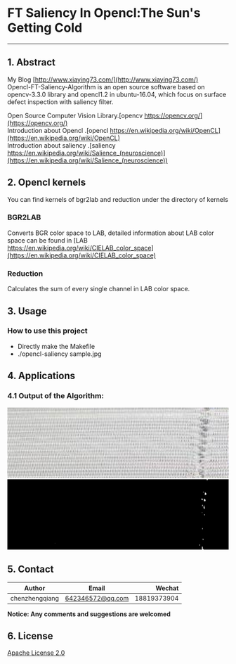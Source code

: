 # FT Saliency In Opencl:The Sun's Getting Cold
---

## 1. Abstract
My Blog [http://www.xiaying73.com/](http://www.xiaying73.com/)<br />
Opencl-FT-Saliency-Algorithm is an open source software based on opencv-3.3.0 library and opencl1.2 in ubuntu-16.04, 
which focus on surface defect inspection with saliency filter.<br />

Open Source Computer Vision Library.[opencv https://opencv.org/](https://opencv.org/)<br />
Introduction about Opencl .[opencl https://en.wikipedia.org/wiki/OpenCL](https://en.wikipedia.org/wiki/OpenCL)<br />
Introduction about saliency .[saliency https://en.wikipedia.org/wiki/Salience_(neuroscience)](https://en.wikipedia.org/wiki/Salience_(neuroscience))<br />  

## 2. Opencl kernels
You can find kernels of bgr2lab and reduction under the directory of kernels
### BGR2LAB
Converts BGR color space to LAB, detailed information about LAB color space can be found in [LAB https://en.wikipedia.org/wiki/CIELAB_color_space](https://en.wikipedia.org/wiki/CIELAB_color_space)<br />

### Reduction
Calculates the sum of every single channel in LAB color space.

## 3. Usage
### How to use this project

- Directly make the Makefile
- ./opencl-saliency sample.jpg

## 4. Applications
### 4.1 Output of the Algorithm:
<p align="left">
  <img width="1280" height="160" src="sample.jpg">
  <img width="1280" height="160" src="result.jpg">
</p>

## 5. Contact

|Author          | Email            | Wechat      |
| ---------------|:----------------:| -----------:|
| chenzhengqiang | 642346572@qq.com | 18819373904 |

**Notice:  Any comments and suggestions are welcomed**

## 6. License
[Apache License 2.0](./LICENSE)

